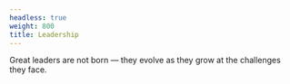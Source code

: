 ```yaml
---
headless: true
weight: 800
title: Leadership
---
```


Great leaders are not born — they evolve as they grow at the challenges they face.
